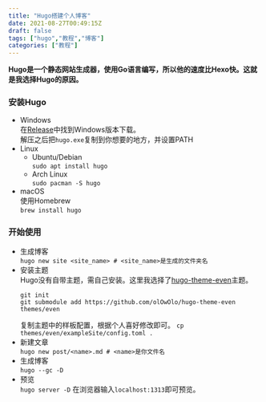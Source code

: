 ```yaml
---
title: "Hugo搭建个人博客"
date: 2021-08-27T00:49:15Z
draft: false
tags: ["hugo","教程","博客"]
categories: ["教程"]
---
```

**Hugo是一个静态网站生成器，使用Go语言编写，所以他的速度比Hexo快。这就是我选择Hugo的原因。**  
### 安装Hugo
  - Windows  
    	在[Release](https://github.com/gohugoio/hugo/releases)中找到Windows版本下载。  
    	解压之后把`hugo.exe`复制到你想要的地方，并设置PATH
  - Linux
  	  - Ubuntu/Debian  
        ```sudo apt install hugo```
      - Arch Linux  
      	```sudo pacman -S hugo```
  - macOS  
      使用Homebrew  
      ```brew install hugo```

### 开始使用
  - 生成博客   
  	  ```hugo new site <site_name> # <site_name>是生成的文件夹名```
  - 安装主题  
      Hugo没有自带主题，需自己安装。这里我选择了[hugo-theme-even](https://github.com/olOwOlo/hugo-theme-even)主题。  
      ```
      git init
      git submodule add https://github.com/olOwOlo/hugo-theme-even themes/even
      ```
      复制主题中的样板配置，根据个人喜好修改即可。
      ```cp themes/even/exampleSite/config.toml .```
  - 新建文章  
      ```hugo new post/<name>.md # <name>是你文件名```
  - 生成博客  
  	  ```hugo --gc -D```
  - 预览  
  	  ```hugo server -D```
	  在浏览器输入```localhost:1313```即可预览。

